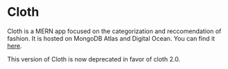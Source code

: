 # Cloth

Cloth is a MERN app focused on the categorization and reccomendation of fashion. It is hosted on MongoDB Atlas and Digital Ocean. You can find it [here](https://cloth.gay).

This version of Cloth is now deprecated in favor of cloth 2.0.
